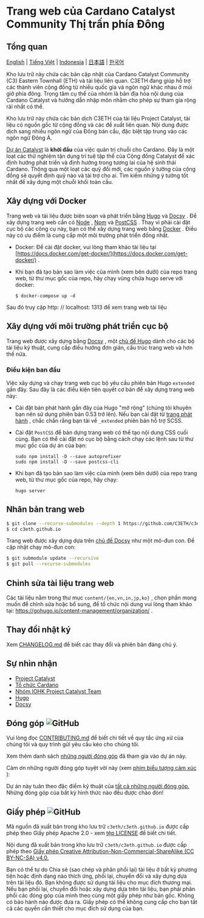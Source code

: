 # Trang web của Cardano Catalyst Community Thị trấn phía Đông

<!-- ALL-CONTRIBUTORS-BADGE:START - Do not remove or modify this section -->

[](#contributors-)

<!-- ALL-CONTRIBUTORS-BADGE:END -->

## Tổng quan

[English](/README/en/README.md) | [Tiếng Việt](/README/vi/README.md) | [Indonesia](/README/id/README.md) | [日本語](/README/ja/README.md) | [한국어](/README/ko/README.md)

Kho lưu trữ này chứa các bản cập nhật của Cardano Catalyst Community (C3) Eastern Townhall (ETH) và tài liệu liên quan. C3ETH đang giúp hỗ trợ các thành viên cộng đồng từ nhiều quốc gia và ngôn ngữ khác nhau ở múi giờ phía đông. Trọng tâm cụ thể của nhóm là bản địa hóa nội dung của Cardano Catalyst và hướng dẫn nhập môn nhằm cho phép sự tham gia rộng rãi nhất có thể.

Kho lưu trữ này chứa các bản dịch C3ETH của tài liệu Project Catalyst, tài liệu có nguồn gốc từ cộng đồng và các đề xuất liên quan. Nội dung được dịch sang nhiều ngôn ngữ của Đông bán cầu, đặc biệt tập trung vào các ngôn ngữ Đông Á.

[Dự án Catalyst](https://cardano.ideascale.com/) là **khởi đầu** của việc quản trị chuỗi cho Cardano. Đây là một loạt các thử nghiệm tận dụng trí tuệ tập thể của Cộng đồng Catalyst để xác định hướng phát triển và định hướng trong tương lai của hệ sinh thái Cardano. Thông qua một loạt các quỹ đổi mới, các nguồn ý tưởng của cộng đồng sẽ quyết định quỹ nào và tài trợ cho ai. Tìm kiếm những ý tưởng tốt nhất để xây dựng một chuỗi khối toàn cầu.

## Xây dựng với Docker

Trang web và tài liệu được biên soạn và phát triển bằng [Hugo](https://gohugo.io/) và [Docsy](https://www.docsy.dev/) . Để xây dựng trang web cần có [Node](https://nodejs.org/en/) , [Npm](https://www.npmjs.com/) và [PostCSS](https://postcss.org/) . Thay vì phải cài đặt cục bộ các công cụ này, bạn có thể xây dựng trang web bằng [Docker](https://docs.docker.com/get-started/overview/) . Điều này có ưu điểm là cung cấp một môi trường phát triển đồng nhất.

- Docker: Để cài đặt docker, vui lòng tham khảo tài liệu tại [https://docs.docker.com/get-docker/](https://docs.docker.com/get-docker/) .

- Khi bạn đã tạo bản sao làm việc của mình (xem bên dưới) của repo trang web, từ thư mục gốc của repo, hãy chạy vùng chứa hugo serve với docker:

    ```
    $ docker-compose up -d
    ```

Sau đó truy cập http: // localhost: 1313 để xem trang web tài liệu

## Xây dựng với môi trường phát triển cục bộ

Trang web được xây dựng bằng [Docsy](https://www.docsy.dev/) , một [chủ đề Hugo](https://gohugo.io/) dành cho các bộ tài liệu kỹ thuật, cung cấp điều hướng đơn giản, cấu trúc trang web và hơn thế nữa.

### Điều kiện ban đầu

Việc xây dựng và chạy trang web cục bộ yêu cầu phiên bản <a>Hugo</a> <code>extended</code> gần đây. Sau đây là các điều kiện tiên quyết cơ bản để xây dựng trang web này:

- Cài đặt bản phát hành gần đây của Hugo "mở rộng" (chúng tôi khuyên bạn nên sử dụng phiên bản 0.53 trở lên). Nếu bạn cài đặt từ [trang phát hành](https://github.com/gohugoio/hugo/releases) , chắc chắn rằng bạn tải về `_extended` phiên bản hỗ trợ SCSS.

- Cài đặt `PostCSS` để bản dựng trang web có thể tạo nội dung CSS cuối cùng. Bạn có thể cài đặt nó cục bộ bằng cách chạy các lệnh sau từ thư mục gốc của dự án của bạn:

    ```
    sudo npm install -D --save autoprefixer
    sudo npm install -D --save postcss-cli
    ```

- Khi bạn đã tạo bản sao làm việc của mình (xem bên dưới) của repo trang web, từ thư mục gốc của repo, hãy chạy:

    ```
    hugo server
    ```

## Nhân bản trang web

```bash
$ git clone --recurse-submodules --depth 1 https://github.com/C3ETH/c3eth.github.io.git
$ cd c3eth.github.io
```

Trang web được xây dựng dựa trên [chủ đề Docsy](https://www.docsy.dev/) như một mô-đun con. Để cập nhật chạy mô-đun con:

```bash
$ git submodule update --recursive
$ git pull --recurse-submodules
```

## Chỉnh sửa tài liệu trang web

Các tài liệu nằm trong thư mục `content/{en,vn,in,jp,ko}` , chọn phần mong muốn để chỉnh sửa hoặc bổ sung, để tổ chức nội dung vui lòng tham khảo tại: https://gohugo.io/content-management/organization/ .

## Thay đổi nhật ký

Xem [CHANGELOG.md](CHANGELOG.md) để biết các thay đổi và phiên bản đáng chú ý.

## Sự nhìn nhận

- [Project Catalyst](https://cardano.ideascale.com/)
- [Tổ chức Cardano](https://cardanofoundation.org/)
- [Nhóm IOHK Project Catalyst Team](https://iohk.io/)
- [Hugo](https://gohugo.io/)
- [Docsy](https://www.docsy.dev/)

## Đóng góp ![GitHub](https://img.shields.io/github/contributors/c3eth/c3eth.github.io)

Vui lòng đọc [CONTRIBUTING.md](/README/id/CONTRIBUTING.md) để biết chi tiết về quy tắc ứng xử của chúng tôi và quy trình gửi yêu cầu kéo cho chúng tôi.

Xem thêm danh sách [những người đóng góp](https://github.com/c3eth/c3eth.github.io/graphs/contributors) đã tham gia vào dự án này.

Cảm ơn những người đóng góp tuyệt vời này (xem [phím biểu tượng cảm xúc](https://allcontributors.org/docs/en/emoji-key) ):

<!-- ALL-CONTRIBUTORS-LIST:START - Do not remove or modify this section -->

<!-- ALL-CONTRIBUTORS-LIST:END -->

Dự án này tuân theo đặc điểm kỹ thuật của [tất cả những người đóng góp.](https://github.com/all-contributors/all-contributors) Những đóng góp của bất kỳ hình thức nào đều được chào đón!

## Giấy phép ![GitHub](https://img.shields.io/github/license/c3eth/c3eth.github.io)

Mã nguồn đã xuất bản trong kho lưu trữ `c3eth/c3eth.github.io` được cấp phép theo Giấy phép Apache 2.0 - xem [tệp LICENSE](https://github.com/c3eth/c3eth.github.io/main/LICENSE.md) để biết chi tiết.

Nội dung đã xuất bản trong kho lưu trữ `c3eth/c3eth.github.io` được cấp phép theo [Giấy phép Creative Attribution-Non-Commercial-ShareAlike (CC BY-NC-SA) v4.0.](https://creativecommons.org/licenses/by-nc-sa/4.0/)

Bạn có thể tự do Chia sẻ (sao chép và phân phối lại) tài liệu ở bất kỳ phương tiện hoặc định dạng nào thích ứng, phối lại, chuyển đổi và xây dựng dựa trên tài liệu đó. Bạn không được sử dụng tài liệu cho mục đích thương mại. Nếu bạn phối lại, chuyển đổi hoặc xây dựng dựa trên tài liệu, bạn phải phân phối các đóng góp của mình theo cùng một giấy phép như bản gốc. Không có bảo hành nào được đưa ra. Giấy phép có thể không cung cấp cho bạn tất cả các quyền cần thiết cho mục đích sử dụng của bạn.
